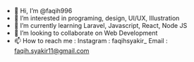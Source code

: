 - 👋 Hi, I’m @faqih996
- 👀 I’m interested in programing, design, UI/UX, Illustration
- 🌱 I’m currently learning Laravel, Javascript, React, Node JS
- 💞️ I’m looking to collaborate on Web Development
- 📫 How to reach me : 
      Instagram : faqihsyakir_
      Email : faqih.syakir11@gmail.com

<!---
faqih996/faqih996 is a ✨ special ✨ repository because its `README.md` (this file) appears on your GitHub profile.
You can click the Preview link to take a look at your changes.
--->
